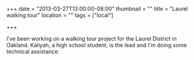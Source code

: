 +++
date = "2013-03-27T13:00:00-08:00"
thumbnail = ""
title = "Laurel walking tour"
location = ""
tags = ["local"]

+++

I've been working on a walking tour project for the Laurel District in Oakland.
Kaliyah, a high school student, is the lead and I'm doing some technical assistance.
